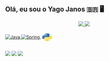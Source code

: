 ## Olá, eu sou o Yago Janos :brazil: :desktop_computer:

<div align="center">
  <a href="https://github.com/YagoJanos">
  <img height="150em" src="https://github-readme-stats.vercel.app/api?username=YagoJanos&show_icons=true&theme=highcontrast&include_all_commits=true&count_private=true"/>
  <img height="150em" src="https://github-readme-stats.vercel.app/api/top-langs/?username=YagoJanos&layout=compact&langs_count=7&theme=highcontrast"/>
</div>
<div style="display: inline_block"><br>
  <img align="center" alt="Java" height="30" width="40" src="https://cdn.jsdelivr.net/gh/devicons/devicon/icons/java/java-original-wordmark.svg">
  <img align="center" alt="Spring" height="30" width="40" src="https://cdn.jsdelivr.net/gh/devicons/devicon/icons/spring/spring-original-wordmark.svg">
  <img align="center" alt="Python" height="30" width="40" src="https://raw.githubusercontent.com/devicons/devicon/master/icons/python/python-original.svg">
  

  
</div>
  
  ##
  
  <div>
    <a href="https://www.linkedin.com/in/yago-janos/" target="_blank"><img src="https://img.shields.io/badge/-LinkedIn-%230077B5?style=for-the-badge&logo=linkedin&logoColor=white" target="_blank"></a> 
    <a href = "mailto:yagojdev@gmail.com"><img src="https://img.shields.io/badge/Gmail-D14836?style=for-the-badge&logo=gmail&logoColor=white" target="_blank"></a>
 	<a href="https://www.instagram.com/yago_andrevitch/" target="_blank"><img src="https://img.shields.io/badge/Instagram-E4405F?style=for-the-badge&logo=instagram&logoColor=white"></a>  
  </div>
